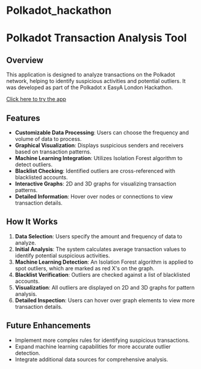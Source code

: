 # Polkadot_hackathon

# Polkadot Transaction Analysis Tool

## Overview

This application is designed to analyze transactions on the Polkadot network, helping to identify suspicious activities and potential outliers. It was developed as part of the Polkadot x EasyA London Hackathon.

[Click here to try the app](https://polkadot-app2-715cfeb3743d.herokuapp.com/)

## Features

- **Customizable Data Processing**: Users can choose the frequency and volume of data to process.
- **Graphical Visualization**: Displays suspicious senders and receivers based on transaction patterns.
- **Machine Learning Integration**: Utilizes Isolation Forest algorithm to detect outliers.
- **Blacklist Checking**: Identified outliers are cross-referenced with blacklisted accounts.
- **Interactive Graphs**: 2D and 3D graphs for visualizing transaction patterns.
- **Detailed Information**: Hover over nodes or connections to view transaction details.

## How It Works

1. **Data Selection**: Users specify the amount and frequency of data to analyze.
2. **Initial Analysis**: The system calculates average transaction values to identify potential suspicious activities.
3. **Machine Learning Detection**: An Isolation Forest algorithm is applied to spot outliers, which are marked as red X's on the graph.
4. **Blacklist Verification**: Outliers are checked against a list of blacklisted accounts.
5. **Visualization**: All outliers are displayed on 2D and 3D graphs for pattern analysis.
6. **Detailed Inspection**: Users can hover over graph elements to view more transaction details.

## Future Enhancements

- Implement more complex rules for identifying suspicious transactions.
- Expand machine learning capabilities for more accurate outlier detection.
- Integrate additional data sources for comprehensive analysis.


